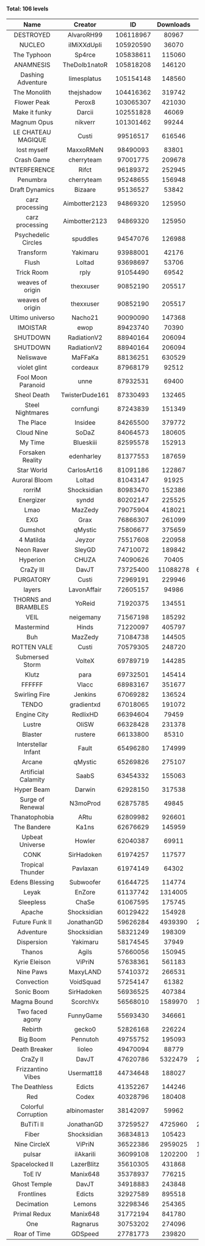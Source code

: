 #### Total: 106 levels

| Name | Creator | ID | Downloads | Likes |
|:---:|:---:|:---:|:---:|:---:|
| DESTROYED | AlvaroRH99 | 106118967 | 80967 | 2480
| NUCLEO | iIMiXXdUpIi | 105920590 | 36070 | 1829
| The Typhoon | Sp4rce | 105838611 | 115060 | 4573
| ANAMNESIS | TheDolb1natoR | 105818208 | 146120 | 7511
| Dashing Adventure | limesplatus | 105154148 | 148560 | 4985
| The Monolith | thejshadow | 104416362 | 319742 | 8054
| Flower Peak | Perox8 | 103065307 | 421030 | 12910
| Make it funky | Darcii | 102551828 | 46069 | 1517
| Magnum Opus | nikverr | 101301462 | 99244 | 3026
| LE CHATEAU MAGIQUE | Custi | 99516517 | 616546 | 21326
| lost myself | MaxxoRMeN | 98490093 | 83801 | 4678
| Crash Game | cherryteam | 97001775 | 209678 | 10925
| INTERFERENCE | Rifct | 96189372 | 252945 | 9269
| Penumbra | cherryteam | 95248655 | 156948 | 8616
| Draft Dynamics | Bizaare | 95136527 | 53842 | 3022
| carz processing | Aimbotter2123 | 94869320 | 125950 | 3739
| carz processing | Aimbotter2123 | 94869320 | 125950 | 3739
| Psychedelic Circles | spuddles | 94547076 | 126988 | 5295
| Transform | Yakimaru | 93988001 | 42176 | 1863
| Flush | Loltad | 93698697 | 53706 | 2522
| Trick Room | rply | 91054490 | 69542 | 3125
| weaves of origin  | thexxuser | 90852190 | 205517 | 7333
| weaves of origin  | thexxuser | 90852190 | 205517 | 7333
| Ultimo universo | Nacho21 | 90090090 | 147368 | 9700
| IMOISTAR | ewop | 89423740 | 70390 | 3484
| SHUTDOWN | RadiationV2 | 88940164 | 206094 | 7962
| SHUTDOWN | RadiationV2 | 88940164 | 206094 | 7962
| Neliswave | MaFFaKa | 88136251 | 630529 | 30721
| violet glint | cordeaux | 87968179 | 92512 | 3823
| Fool Moon Paranoid | unne | 87932531 | 69400 | 3234
| Sheol Death | TwisterDude161 | 87330493 | 132465 | 5013
| Steel Nightmares | cornfungi | 87243839 | 151349 | 6144
| The  Place | Insidee | 84265500 | 379772 | 10183
| Cloud Nine | SoDaZ | 84064573 | 180605 | 6504
| My Time | Blueskiii | 82595578 | 152913 | 9130
| Forsaken Reality | edenharley | 81377553 | 187659 | 8309
| Star World | CarlosArt16 | 81091186 | 122867 | 6550
| Auroral Bloom | Loltad | 81043147 | 91925 | 5265
| rorriM | Shocksidian | 80983470 | 152386 | 6853
| Energizer | syndd | 80202147 | 225525 | 12345
| Lmao | MazZedy | 79075904 | 418021 | 22432
| EXG | Grax | 76866307 | 261099 | 13091
| Gumshot | qMystic | 75806677 | 375659 | 20190
| 4 Matilda | Jeyzor | 75517608 | 220958 | 10272
| Neon Raver | SleyGD | 74710072 | 189842 | 7734
| Hyperion | CHUZA | 74090626 | 70405 | 3855
| CraZy III | DavJT | 73725400 | 11088278 | 616339
| PURGATORY | Custi | 72969191 | 229946 | 11232
| layers | LavonAffair | 72605157 | 94986 | 4476
| THORNS and BRAMBLES | YoReid | 71920375 | 134551 | 7090
| VEIL | neigemany | 71567198 | 185292 | 8655
| Mastermind | Hinds | 71220097 | 405797 | 19530
| Buh | MazZedy | 71084738 | 144505 | 8643
| ROTTEN VALE | Custi | 70579305 | 248720 | 11158
| Submersed Storm |  VolteX | 69789719 | 144285 | 6978
| Klutz | para | 69732501 | 145414 | 7055
| FFFFFF | Vlacc | 68983167 | 351677 | 15379
| Swirling Fire | Jenkins | 67069282 | 136524 | 6650
| TENDO | gradientxd | 67018065 | 191072 | 12246
| Engine City | RedlixHD | 66394604 | 79459 | 5034
| Lustre | OliSW | 66328428 | 231378 | 6590
| Blaster | rustere | 66133800 | 85310 | 3479
| Interstellar Infant | Fault | 65496280 | 174999 | 12839
| Arcane | qMystic | 65269826 | 275107 | 21776
| Artificial Calamity | SaabS | 63454332 | 155063 | 4917
| Hyper Beam | Darwin | 62928150 | 317538 | 9372
| Surge of Renewal | N3moProd | 62875785 | 49845 | 3125
| Thanatophobia | ARtu | 62809982 | 926601 | 56673
| The Bandere | Ka1ns | 62676629 | 145959 | 5065
| Upbeat Universe | Howler | 62040387 | 69911 | 3897
| CONK | SirHadoken | 61974257 | 117577 | 4848
| Tropical Thunder | Pavlaxan | 61974149 | 64302 | 3816
| Edens Blessing | Subwoofer | 61644725 | 114774 | 6397
| Leyak | EnZore | 61137742 | 1314005 | 79603
| Sleepless | ChaSe | 61067595 | 175745 | 10328
| Apache | Shocksidian | 60129422 | 154928 | 7357
| Future Funk II | JonathanGD | 59626284 | 4939390 | 253966
| Adventure | Shocksidian | 58321249 | 198309 | 7031
| Dispersion | Yakimaru | 58174545 | 37949 | 2057
| Thanos | Agils | 57660056 | 150945 | 9748
| Kyrie Eleison | ViPriN | 57638361 | 561183 | 24286
| Nine Paws | MaxyLAND | 57410372 | 266531 | 16524
| Convection | VoidSquad | 57254147 | 61382 | 2952
| Sonic Boom | SirHadoken | 56936525 | 407384 | 13091
| Magma Bound | ScorchVx | 56568010 | 1589970 | 108358
| Two faced agony | FunnyGame | 55693430 | 346661 | 16832
| Rebirth | gecko0 | 52826168 | 226224 | 15000
| Big Boom | Pennutoh | 49755752 | 195093 | 12504
| Death Breaker | lioleo | 49470094 | 88779 | 4142
| CraZy II | DavJT | 47620786 | 5322479 | 274909
| Frizzantino Vibes | Usermatt18 | 44734648 | 188027 | 12982
| The Deathless | Edicts | 41352267 | 144246 | 9943
| Red | Codex | 40328796 | 180408 | 11728
| Colorful Corruption | albinomaster | 38142097 | 59962 | 2566
| BuTiTi II | JonathanGD | 37259527 | 4725960 | 256964
| Fiber | Shocksidian | 36834813 | 105423 | 8744
| Nine CircleX | ViPriN | 36522386 | 2959025 | 129309
| pulsar | iIAkariIi | 36099108 | 1202200 | 152724
| Spacelocked II | LazerBlitz | 35610305 | 431868 | 30753
| ToE IV  | Manix648 | 35378937 | 776215 | 47983
| Ghost Temple | DavJT | 34918883 | 243848 | 15698
| Frontlines | Edicts | 32927589 | 895518 | 56294
| Decimation | Lemons | 32298346 | 254365 | 19928
| Primal Redux | Manix648 | 31772194 | 841780 | 60943
| One | Ragnarus | 30753202 | 274096 | 22952
| Roar of Time | GDSpeed | 27781773 | 239820 | 18494
